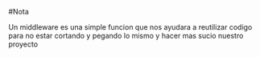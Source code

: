 #Nota

Un middleware es una simple funcion que nos ayudara a reutilizar codigo para no estar cortando y pegando lo mismo y hacer mas sucio nuestro proyecto
